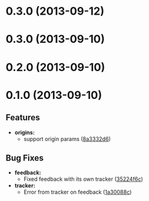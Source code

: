 # 0.3.0 (2013-09-12)



# 0.3.0 (2013-09-10)



# 0.2.0 (2013-09-10)



# 0.1.0 (2013-09-10)

## Features

- **origins:** 
  - support origin params ([8a3332d6](http://github.com/angular-ui/bootstrap/commit/8a3332d6))   

## Bug Fixes

- **feedback:** 
  - Fixed feedback with its own tracker ([35224f6c](http://github.com/angular-ui/bootstrap/commit/35224f6c))  
- **tracker:** 
  - Error from tracker on feedback ([1a30088c](http://github.com/angular-ui/bootstrap/commit/1a30088c))   

